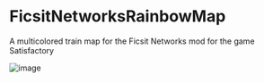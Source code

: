 # FicsitNetworksRainbowMap
A multicolored train map for the Ficsit Networks mod for the game Satisfactory

![image](https://github.com/mckinleyn1995/FicsitNetworksRainbowMap/assets/157180375/85e92a14-a2ad-46f0-9c56-65bf38a10ba2)
